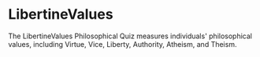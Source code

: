 # LibertineValues
The LibertineValues Philosophical Quiz measures individuals' philosophical values, including Virtue, Vice, Liberty, Authority, Atheism, and Theism.
